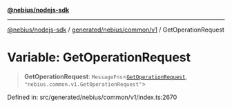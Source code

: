 [**@nebius/nodejs-sdk**](../../../../../README.md)

***

[@nebius/nodejs-sdk](../../../../../README.md) / [generated/nebius/common/v1](../README.md) / GetOperationRequest

# Variable: GetOperationRequest

> **GetOperationRequest**: `MessageFns`\<[`GetOperationRequest`](../interfaces/GetOperationRequest.md), `"nebius.common.v1.GetOperationRequest"`\>

Defined in: src/generated/nebius/common/v1/index.ts:2670
